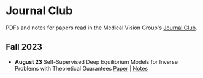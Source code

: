 # Journal Club

PDFs and notes for papers read in the Medical Vision Group's [Journal Club](https://groups.csail.mit.edu/vision/golland/group_meeting/doku.php).

## Fall 2023

- **August 23**
  Self-Supervised Deep Equilibrium Models for Inverse Problems with Theoretical Guarantees
  [Paper](23fall/23.08.23.pdf) | [Notes](23fall/23.08.23.md)
  
  